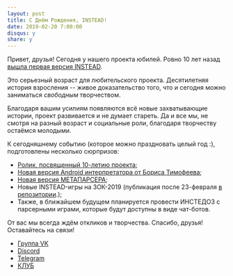 ```yaml
---
layout: post
title: С Днём Рождения, INSTEAD!
date: 2019-02-20 7:00:00
disqus: y
share: y
---
```

Привет, друзья! Сегодня у нашего проекта юбилей. Ровно 10 лет назад [вышла первая версия INSTEAD](https://www.linux.org.ru/news/games/3518942).

Это серьезный возраст для любительского проекта. Десятилетняя история взросления -- живое доказательство того, что и сегодня можно заниматься _свободным_ творчеством.

Благодаря вашим усилиям появляются всё новые захватывающие истории, проект развивается и не думает стареть. Да и все мы, не смотря на разный возраст и социальные роли, благодаря творчеству остаёмся молодыми.

К сегодняшнему событию (которое можно праздновать целый год :), подготовлены несколько сюрпризов:

- [Ролик, посвященный 10-летию проекта](https://www.youtube.com/channel/UCEArD5lW8DyEHoG7DcS4pDw);
- [Новая версия Android интерпретатора от Бориса Тимофеева](https://play.google.com/store/apps/details?id=org.emunix.insteadlauncher);
- [Новая версия МЕТАПАРСЕРА](https://instead-hub.github.io/page/metaparser/);
- Новые INSTEAD-игры на ЗОК-2019 (публикация после 23-февраля [в репозитории](http://instead-games.ru).);
- Также, в ближайшем будущем планируется провести ИНСТЕДОЗ с парсерными играми, которые будут доступны в виде чат-ботов.

От вас мы всегда ждём откликов и творчества. Спасибо, друзья! Оставайтесь на связи!

- [Группа VK](https://vk.com/instead.club)
- [Discord](https://discordapp.com/invite/RHquRHm)
- [Telegram](http://t.me/insteadtalk)
- [КЛУБ](http://club.syscall.ru)

